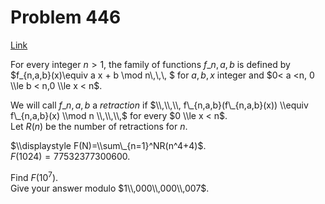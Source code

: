# Problem 446

[Link](https://projecteuler.net/problem=446)

For every integer $n>1$, the family of functions $f\_{n,a,b}$ is defined by  
$f\_{n,a,b}(x)\\equiv a x + b \\mod n\\,\\,\\, $ for $a,b,x$ integer and $0< a <n, 0 \\le b < n,0 \\le x < n$. 

We will call $f\_{n,a,b}$ a *retraction* if $\\,\\,\\, f\_{n,a,b}(f\_{n,a,b}(x)) \\equiv f\_{n,a,b}(x) \\mod n \\,\\,\\,$ for every $0 \\le x < n$.  
Let $R(n)$ be the number of retractions for $n$. 

$\\displaystyle F(N)=\\sum\_{n=1}^NR(n^4+4)$.  
$F(1024)=77532377300600$.  

Find $F(10^7)$.  
Give your answer modulo $1\\,000\\,000\\,007$.
